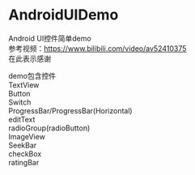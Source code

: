 # AndroidUIDemo
Android UI控件简单demo<br>
参考视频：https://www.bilibili.com/video/av52410375<br>
在此表示感谢<br>


demo包含控件<br>
TextView<br>
Button<br>
Switch<br>
ProgressBar/ProgressBar(Horizontal)<br>
editText<br>
radioGroup(radioButton)<br>
ImageView<br>
SeekBar<br>
checkBox<br>
ratingBar
